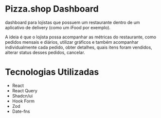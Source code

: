 # Pizza.shop Dashboard

dashboard para lojistas que possuem um restaurante dentro de um aplicativo de delivery (como um iFood por exemplo).

A ideia é que o lojista possa acompanhar as métricas do restaurante, como pedidos mensais e diários, utilizar gráficos e também acompanhar individualmente cada pedido, obter detalhes, quais itens foram vendidos, alterar status desses pedidos, cancelar.

<h1>Tecnologias Utilizadas</h1>

<ul>
  <li>React</li>
  <li>React Query</li>
  <li>Shadcn/ui</li>
  <li>Hook Form</li>
  <li>Zod</li>
  <li>Date-fns</li>
</ul>
